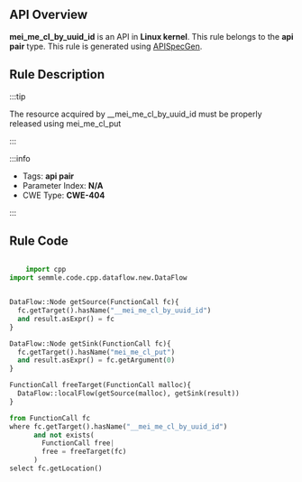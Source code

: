 ---
---


## API Overview
**mei_me_cl_by_uuid_id** is an API in **Linux kernel**. This rule belongs to the **api pair** type. This rule is generated using [APISpecGen](../../tools/APISpecGen).
## Rule Description

:::tip

The resource acquired by __mei_me_cl_by_uuid_id must be properly released using mei_me_cl_put

:::

:::info

- Tags: **api pair**
- Parameter Index: **N/A**
- CWE Type: **CWE-404**

:::

## Rule Code
```python

    import cpp
import semmle.code.cpp.dataflow.new.DataFlow


DataFlow::Node getSource(FunctionCall fc){
  fc.getTarget().hasName("__mei_me_cl_by_uuid_id")
  and result.asExpr() = fc
}

DataFlow::Node getSink(FunctionCall fc){
  fc.getTarget().hasName("mei_me_cl_put")
  and result.asExpr() = fc.getArgument(0)
}

FunctionCall freeTarget(FunctionCall malloc){
  DataFlow::localFlow(getSource(malloc), getSink(result))
}

from FunctionCall fc
where fc.getTarget().hasName("__mei_me_cl_by_uuid_id")
      and not exists(
        FunctionCall free| 
        free = freeTarget(fc)
      )
select fc.getLocation()

    
```